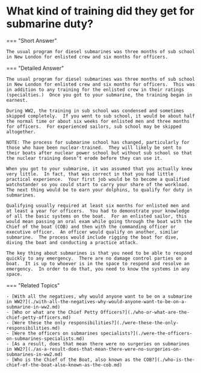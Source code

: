 # What kind of training did they get for submarine duty?


=== "Short Answer"

    The usual program for diesel submarines was three months of sub school in New London for enlisted crew and six months for officers.
=== "Detailed Answer"

    The usual program for diesel submarines was three months of sub school in New London for enlisted crew and six months for officers.  This was in addition to any training for the enlisted crew in their ratings (specialties.)  Once you got to your submarine, the training began in earnest.

    During WW2, the training in sub school was condensed and sometimes skipped completely.  If you went to sub school, it would be about half the normal time or about six weeks for enlisted men and three months for officers.  For experienced sailors, sub school may be skipped altogether.

    NOTE: The process for submarine school has changed, particularly for those who have been nuclear-trained.  They will likely be sent to their boats after nuclear power school but without sub school so that the nuclear training doesn’t erode before they can use it.

    When you got to your submarine, it was assumed that you actually knew very little.  In fact, that was correct in that you had little practical experience.  Your first job would be to become a qualified watchstander so you could start to carry your share of the workload.  The next thing would be to earn your dolphins, to qualify for duty in submarines.

    Qualifying usually required at least six months for enlisted men and at least a year for officers.  You had to demonstrate your knowledge of all the basic systems on the boat.  For an enlisted sailor, this would mean passing an oral exam while going through the boat with the Chief of the boat (COB) and then with the commanding officer or executive officer.  An officer would qualify on another, similar submarine.  The process would include rigging the boat for dive, diving the boat and conducting a practice attack.

    The key thing about submarines is that you need to be able to respond quickly to any emergency.  There are no damage control parties on a boat.  It is up to whoever is in the space to respond and resolve an emergency.  In order to do that, you need to know the systems in any space.
=== "Related Topics"

    - [With all the negatives, why would anyone want to be on a submarine in WW2?](./with-all-the-negatives-why-would-anyone-want-to-be-on-a-submarine-in-ww2.md)
    - [Who or what are the Chief Petty Officers?](./who-or-what-are-the-chief-petty-officers.md)
    - [Were these the only responsibilities?](./were-these-the-only-responsibilities.md)
    - [Were the officers on submarines specialists?](./were-the-officers-on-submarines-specialists.md)
    - [As a result, does that mean there were no surgeries on submarines in WW2?](./as-a-result-does-that-mean-there-were-no-surgeries-on-submarines-in-ww2.md)
    - [Who is the Chief of the Boat, also known as the COB?](./who-is-the-chief-of-the-boat-also-known-as-the-cob.md)